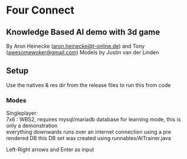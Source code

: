 # Four Connect
## Knowledge Based AI demo with 3d game

By Aron Heinecke (aron.heinecke@t-online.de)
and Tony (awesomewoker@gmail.com)
Models by Justin van der Linden

## Setup
Use the natives & res dir from the release files to run this from code

### Modes
Singleplayer:  
7x6 : WBS2, requires mysql/mariadb database for learning mode, this is only a demonstration  
everything downwards runs over an internet connection using a pre rendered DB
this DB set was created using runnables/AITrainer.java
  
Left-Right arrows and Enter as input
